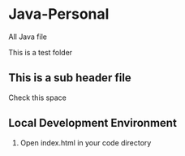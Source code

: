 # Java-Personal
All Java file

This is a test folder


## This is a sub header file

Check this space


## Local Development Environment

1. Open index.html in your code directory